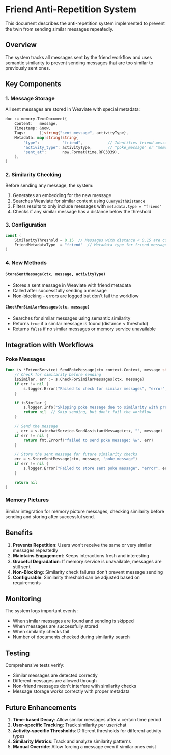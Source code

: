 # Friend Anti-Repetition System

This document describes the anti-repetition system implemented to prevent the twin from sending similar messages repeatedly.

## Overview

The system tracks all messages sent by the friend workflow and uses semantic similarity to prevent sending messages that are too similar to previously sent ones.

## Key Components

### 1. Message Storage

All sent messages are stored in Weaviate with special metadata:

```go
doc := memory.TextDocument{
    Content:   message,
    Timestamp: &now,
    Tags:      []string{"sent_message", activityType},
    Metadata: map[string]string{
        "type":          "friend",           // Identifies friend messages
        "activity_type": activityType,       // "poke_message" or "memory_picture"
        "sent_at":       now.Format(time.RFC3339),
    },
}
```

### 2. Similarity Checking

Before sending any message, the system:

1. Generates an embedding for the new message
2. Searches Weaviate for similar content using `QueryWithDistance`
3. Filters results to only include messages with `metadata.type = "friend"`
4. Checks if any similar message has a distance below the threshold

### 3. Configuration

```go
const (
    SimilarityThreshold = 0.15  // Messages with distance < 0.15 are considered too similar
    FriendMetadataType  = "friend"  // Metadata type for friend messages
)
```

### 4. New Methods

#### `StoreSentMessage(ctx, message, activityType)`
- Stores a sent message in Weaviate with friend metadata
- Called after successfully sending a message
- Non-blocking - errors are logged but don't fail the workflow

#### `CheckForSimilarMessages(ctx, message)`
- Searches for similar messages using semantic similarity
- Returns `true` if a similar message is found (distance < threshold)
- Returns `false` if no similar messages or memory service unavailable

## Integration with Workflows

### Poke Messages

```go
func (s *FriendService) SendPokeMessage(ctx context.Context, message string) error {
    // Check for similarity before sending
    isSimilar, err := s.CheckForSimilarMessages(ctx, message)
    if err != nil {
        s.logger.Error("Failed to check for similar messages", "error", err)
    }

    if isSimilar {
        s.logger.Info("Skipping poke message due to similarity with previous messages")
        return nil  // Skip sending, but don't fail the workflow
    }

    // Send the message
    _, err = s.twinchatService.SendAssistantMessage(ctx, "", message)
    if err != nil {
        return fmt.Errorf("failed to send poke message: %w", err)
    }

    // Store the sent message for future similarity checks
    err = s.StoreSentMessage(ctx, message, "poke_message")
    if err != nil {
        s.logger.Error("Failed to store sent poke message", "error", err)
    }

    return nil
}
```

### Memory Pictures

Similar integration for memory picture messages, checking similarity before sending and storing after successful send.

## Benefits

1. **Prevents Repetition**: Users won't receive the same or very similar messages repeatedly
2. **Maintains Engagement**: Keeps interactions fresh and interesting
3. **Graceful Degradation**: If memory service is unavailable, messages are still sent
4. **Non-Blocking**: Similarity check failures don't prevent message sending
5. **Configurable**: Similarity threshold can be adjusted based on requirements

## Monitoring

The system logs important events:

- When similar messages are found and sending is skipped
- When messages are successfully stored
- When similarity checks fail
- Number of documents checked during similarity search

## Testing

Comprehensive tests verify:

- Similar messages are detected correctly
- Different messages are allowed through
- Non-friend messages don't interfere with similarity checks
- Message storage works correctly with proper metadata

## Future Enhancements

1. **Time-based Decay**: Allow similar messages after a certain time period
2. **User-specific Tracking**: Track similarity per user/chat
3. **Activity-specific Thresholds**: Different thresholds for different activity types
4. **Similarity Metrics**: Track and analyze similarity patterns
5. **Manual Override**: Allow forcing a message even if similar ones exist 